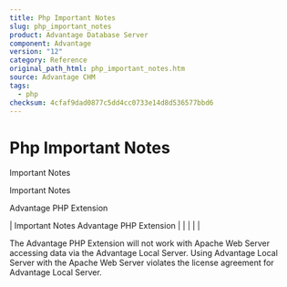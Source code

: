 ```yaml
---
title: Php Important Notes
slug: php_important_notes
product: Advantage Database Server
component: Advantage
version: "12"
category: Reference
original_path_html: php_important_notes.htm
source: Advantage CHM
tags:
  - php
checksum: 4cfaf9dad0877c5dd4cc0733e14d8d536577bbd6
---
```


# Php Important Notes

Important Notes

Important Notes

Advantage PHP Extension

| Important Notes  Advantage PHP Extension |  |  |  |  |

The Advantage PHP Extension will not work with Apache Web Server accessing data via the Advantage Local Server. Using Advantage Local Server with the Apache Web Server violates the license agreement for Advantage Local Server.
